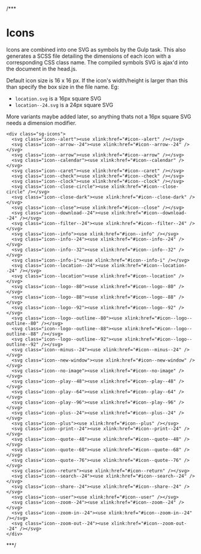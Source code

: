 /***

Icons
=====

Icons are combined into one SVG as symbols by the Gulp task. This also generates a SCSS file detailing the dimensions of each icon with a corresponding CSS class name. The compiled symbols SVG is ajax'd into the document in the head.js.

Default icon size is 16 x 16 px. If the icon's width/height is larger than this than specify the box size in the file name. Eg:

* `location.svg` is a 16px square SVG
* `location--24.svg` is a 24px square SVG

More variants maybe added later, so anything thats not a 16px square SVG needs a dimension modifier.

```
<div class="sg-icons">
  <svg class="icon--alert"><use xlink:href="#icon--alert" /></svg>
  <svg class="icon--arrow--24"><use xlink:href="#icon--arrow--24" /></svg>
  <svg class="icon--arrow"><use xlink:href="#icon--arrow" /></svg>
  <svg class="icon--calendar"><use xlink:href="#icon--calendar" /></svg>
  <svg class="icon--caret"><use xlink:href="#icon--caret" /></svg>
  <svg class="icon--check"><use xlink:href="#icon--check" /></svg>
  <svg class="icon--clock"><use xlink:href="#icon--clock" /></svg>
  <svg class="icon--close-circle"><use xlink:href="#icon--close-circle" /></svg>
  <svg class="icon--close-dark"><use xlink:href="#icon--close-dark" /></svg>
  <svg class="icon--close"><use xlink:href="#icon--close" /></svg>
  <svg class="icon--download--24"><use xlink:href="#icon--download--24" /></svg>
  <svg class="icon--filter--24"><use xlink:href="#icon--filter--24" /></svg>
  <svg class="icon--info"><use xlink:href="#icon--info" /></svg>
  <svg class="icon--info--24"><use xlink:href="#icon--info--24" /></svg>
  <svg class="icon--info--32"><use xlink:href="#icon--info--32" /></svg>
  <svg class="icon--info-i"><use xlink:href="#icon--info-i" /></svg>
  <svg class="icon--location--24"><use xlink:href="#icon--location--24" /></svg>
  <svg class="icon--location"><use xlink:href="#icon--location" /></svg>
  <svg class="icon--logo--80"><use xlink:href="#icon--logo--80" /></svg>
  <svg class="icon--logo--88"><use xlink:href="#icon--logo--88" /></svg>
  <svg class="icon--logo--92"><use xlink:href="#icon--logo--92" /></svg>
  <svg class="icon--logo--outline--80"><use xlink:href="#icon--logo--outline--80" /></svg>
  <svg class="icon--logo--outline--88"><use xlink:href="#icon--logo--outline--88" /></svg>
  <svg class="icon--logo--outline--92"><use xlink:href="#icon--logo--outline--92" /></svg>
  <svg class="icon--minus--24"><use xlink:href="#icon--minus--24" /></svg>
  <svg class="icon--new-window"><use xlink:href="#icon--new-window" /></svg>
  <svg class="icon--no-image"><use xlink:href="#icon--no-image" /></svg>
  <svg class="icon--play--48"><use xlink:href="#icon--play--48" /></svg>
  <svg class="icon--play--64"><use xlink:href="#icon--play--64" /></svg>
  <svg class="icon--play--96"><use xlink:href="#icon--play--96" /></svg>
  <svg class="icon--plus--24"><use xlink:href="#icon--plus--24" /></svg>
  <svg class="icon--plus"><use xlink:href="#icon--plus" /></svg>
  <svg class="icon--print--24"><use xlink:href="#icon--print--24" /></svg>
  <svg class="icon--quote--48"><use xlink:href="#icon--quote--48" /></svg>
  <svg class="icon--quote--68"><use xlink:href="#icon--quote--68" /></svg>
  <svg class="icon--quote--76"><use xlink:href="#icon--quote--76" /></svg>
  <svg class="icon--return"><use xlink:href="#icon--return" /></svg>
  <svg class="icon--search--24"><use xlink:href="#icon--search--24" /></svg>
  <svg class="icon--share--24"><use xlink:href="#icon--share--24" /></svg>
  <svg class="icon--user"><use xlink:href="#icon--user" /></svg>
  <svg class="icon--zoom--24"><use xlink:href="#icon--zoom--24" /></svg>
  <svg class="icon--zoom-in--24"><use xlink:href="#icon--zoom-in--24" /></svg>
  <svg class="icon--zoom-out--24"><use xlink:href="#icon--zoom-out--24" /></svg>
</div>
```

***/
